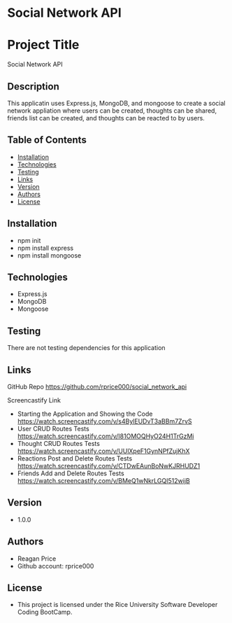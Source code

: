 # Social Network API


# Project Title
Social Network API

## Description
This applicatin uses Express.js, MongoDB, and mongoose to create a social network appliation where users can be created, thoughts can be shared, friends list can be created, and thoughts can be reacted to by users.


## Table of Contents
* [Installation](#installation)
* [Technologies](#technologies)
* [Testing](#testing)
* [Links](#links)
* [Version](#version)
* [Authors](#authors)
* [License](#license)

## Installation
- npm init
- npm install express
- npm install mongoose

## Technologies
- Express.js
- MongoDB
- Mongoose

## Testing
There are not testing dependencies for this application

## Links
GitHub Repo
https://github.com/rprice000/social_network_api

Screencastify Link
- Starting the Application and Showing the Code
https://watch.screencastify.com/v/s4BylEUDvT3aBBm7ZrvS
- User CRUD Routes Tests
https://watch.screencastify.com/v/I81OMOQHyO24H1TrGzMi
- Thought CRUD Routes Tests
https://watch.screencastify.com/v/UUlXpeF1GynNPfZujKhX
- Reactions Post and Delete Routes Tests
https://watch.screencastify.com/v/CTDwEAunBoNwKJRHUDZ1
- Friends Add and Delete Routes Tests
https://watch.screencastify.com/v/BMeQ1wNkrLGQI512wijB
## Version

- 1.0.0

## Authors
- Reagan Price
- Github account: rprice000

## License

- This project is licensed under the Rice University Software Developer Coding BootCamp.